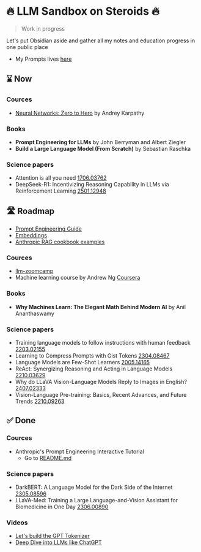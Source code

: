 # 🔥 LLM Sandbox on Steroids 🔥

> Work in progress

Let's put Obsidian aside and gather all my notes and education progress in one public place

- My Prompts lives [here](prompts%2FREADME.md)

## ⌛ Now

### Cources
- [Neural Networks: Zero to Hero](https://karpathy.ai/zero-to-hero.html) by Andrey Karpathy

### Books
- **Prompt Engineering for LLMs** by John Berryman and Albert Ziegler
- **Build a Large Language Model (From Scratch)** by Sebastian Raschka 

### Science papers
- Attention is all you need [1706.03762](https://arxiv.org/abs/1706.03762)
- DeepSeek-R1: Incentivizing Reasoning Capability in LLMs via Reinforcement Learning [2501.12948](http://arxiv.org/abs/2501.12948)

## 🛣️ Roadmap

- [Prompt Engineering Guide](https://www.promptingguide.ai/)
- [Embeddings](https://docs.anthropic.com/en/docs/build-with-claude/embeddings)
- [Anthropic RAG cookbook examples](https://github.com/anthropics/anthropic-cookbook/tree/main/third_party)

### Cources
- [llm-zoomcamp](https://github.com/DataTalksClub/llm-zoomcamp)
- Machine learning course by Andrew Ng [Coursera](https://www.coursera.org/learn/machine-learning-course)

### Books
- **Why Machines Learn: The Elegant Math Behind Modern AI** by Anil Ananthaswamy 

### Science papers
- Training language models to follow instructions with human feedback [2203.02155](http://arxiv.org/abs/2203.02155)
- Learning to Compress Prompts with Gist Tokens [2304.08467](https://arxiv.org/abs/2304.08467)
- Language Models are Few-Shot Learners [2005.14165](http://arxiv.org/abs/2005.14165)
- ReAct: Synergizing Reasoning and Acting in Language Models [2210.03629](https://arxiv.org/abs/2210.03629)
- Why do LLaVA Vision-Language Models Reply to Images in English? [2407.02333](https://arxiv.org/abs/2407.02333)
- Vision-Language Pre-training: Basics, Recent Advances, and Future Trends [2210.09263](http://arxiv.org/abs/2210.09263)

## ✅ Done

### Cources
- Anthropic's Prompt Engineering Interactive Tutorial
  - Go to [README.md](anthropic%2Fprompting_tutorial%2FREADME.md)

### Science papers
- DarkBERT: A Language Model for the Dark Side of the Internet [2305.08596](https://arxiv.org/abs/2305.08596)
- LLaVA-Med: Training a Large Language-and-Vision Assistant for Biomedicine in One Day [2306.00890](http://arxiv.org/abs/2306.00890)

### Videos

- [Let's build the GPT Tokenizer](https://www.youtube.com/watch?v=zduSFxRajkE)
- [Deep Dive into LLMs like ChatGPT](https://www.youtube.com/watch?v=7xTGNNLPyMI)